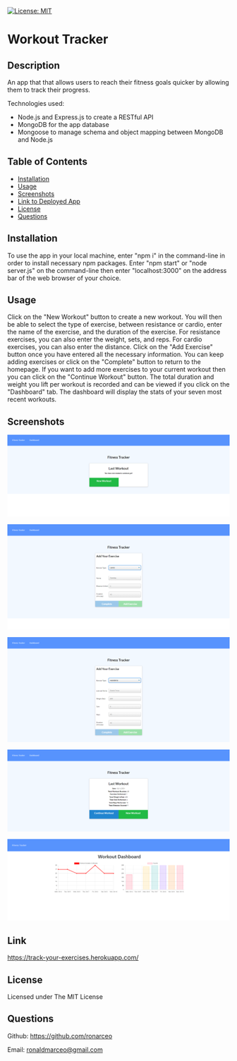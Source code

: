 [![License: MIT](https://img.shields.io/badge/License-MIT-yellow.svg)](https://opensource.org/licenses/MIT)

# Workout Tracker
            
## Description
An app that that allows users to reach their fitness goals quicker by allowing them to track their progress.

Technologies used:
- Node.js and Express.js to create a RESTful API
- MongoDB for the app database
- Mongoose to manage schema and object mapping between MongoDB and Node.js

## Table of Contents
* [Installation](#installation)
* [Usage](#usage)
* [Screenshots](#screenshots)
* [Link to Deployed App](#link)
* [License](#license)
* [Questions](#questions)
            
## Installation
To use the app in your local machine, enter "npm i" in the command-line in order to install necessary npm packages. Enter "npm start" or "node server.js" on the command-line then enter "localhost:3000" on the address bar of the web browser of your choice.
            
## Usage
Click on the "New Workout" button to create a new workout. You will then be able to select the type of exercise, between resistance or cardio, enter the name of the exercise, and the duration of the exercise. For resistance exercises, you can also enter the weight, sets, and reps. For cardio exercises, you can also enter the distance. Click on the "Add Exercise" button once you have entered all the necessary information. You can keep adding exercises or click on the "Complete" button to return to the homepage. If you want to add more exercises to your current workout then you can click on the "Continue Workout" button. The total duration and weight you lift per workout is recorded and can be viewed if you click on the "Dashboard" tab. The dashboard will display the stats of your seven most recent workouts.

## Screenshots
![homepage1](images/homepage1.png)

![cardio](images/cardio.png)

![resistance](images/resistance.png)

![homepage2](images/homepage2.png)

![dashboard](images/dashboard.png)

## Link
https://track-your-exercises.herokuapp.com/
            
## License
Licensed under The MIT License            
            
## Questions
Github: https://github.com/ronarceo

Email: ronaldmarceo@gmail.com